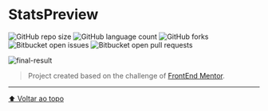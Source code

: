 # StatsPreview 

![GitHub repo size](https://img.shields.io/github/repo-size/Leandroooh/stats-preview?style=for-the-badge)
![GitHub language count](https://img.shields.io/github/languages/count/Leandroooh/stats-preview?style=for-the-badge)
![GitHub forks](https://img.shields.io/github/forks/Leandroooh/stats-preview?style=for-the-badge)
![Bitbucket open issues](https://img.shields.io/bitbucket/issues/Leandroooh/stats-preview?style=for-the-badge)
![Bitbucket open pull requests](https://img.shields.io/bitbucket/pr-raw/Leandroooh/stats-preview?style=for-the-badge)

<img src="https://i.imgur.com/UyRHmdq.png" alt="final-result">

> Project created based on the challenge of <a href="http://frontendmentor.io/">FrontEnd Mentor</a>.

****
[⬆ Voltar ao topo](#StatsPreview)<br>  